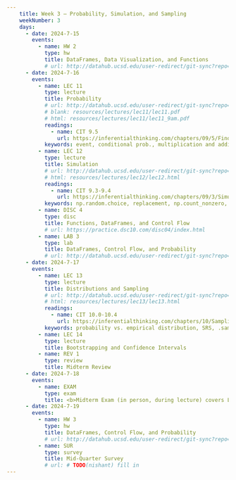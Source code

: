 ```yaml
---
    title: Week 3 – Probability, Simulation, and Sampling
    weekNumber: 3
    days:
      - date: 2024-7-15
        events:
          - name: HW 2
            type: hw
            title: DataFrames, Data Visualization, and Functions
            # url: http://datahub.ucsd.edu/user-redirect/git-sync?repo=https://github.com/dsc-courses/dsc10-2024-su&subPath=homeworks/hw02/hw02.ipynb
      - date: 2024-7-16
        events: 
          - name: LEC 11
            type: lecture
            title: Probability
            # url: http://datahub.ucsd.edu/user-redirect/git-sync?repo=https://github.com/dsc-courses/dsc10-2024-su&subPath=lectures/lec11/lec11.ipynb
            # blank: resources/lectures/lec11/lec11.pdf
            # html: resources/lectures/lec11/lec11_9am.pdf
            readings: 
              - name: CIT 9.5
                url: https://inferentialthinking.com/chapters/09/5/Finding_Probabilities.html
            keywords: event, conditional prob., multiplication and addition rules, independence
          - name: LEC 12
            type: lecture
            title: Simulation
            # url: http://datahub.ucsd.edu/user-redirect/git-sync?repo=https://github.com/dsc-courses/dsc10-2024-su&subPath=lectures/lec12/lec12.ipynb
            # html: resources/lectures/lec12/lec12.html
            readings: 
              - name: CIT 9.3-9.4
                url: https://inferentialthinking.com/chapters/09/3/Simulation.html
            keywords: np.random.choice, replacement, np.count_nonzero, coin flipping, Monty Hall
          - name: DISC 4
            type: disc 
            title: Functions, DataFrames, and Control Flow
            # url: https://practice.dsc10.com/disc04/index.html
          - name: LAB 3
            type: lab
            title: DataFrames, Control Flow, and Probability
            # url: http://datahub.ucsd.edu/user-redirect/git-sync?repo=https://github.com/dsc-courses/dsc10-2024-su&subPath=labs/lab03/lab03.ipynb
      - date: 2024-7-17
        events: 
          - name: LEC 13
            type: lecture
            title: Distributions and Sampling
            # url: http://datahub.ucsd.edu/user-redirect/git-sync?repo=https://github.com/dsc-courses/dsc10-2024-su&subPath=lectures/lec13/lec13.ipynb
            # html: resources/lectures/lec13/lec13.html
            readings: 
              - name: CIT 10.0-10.4
                url: https://inferentialthinking.com/chapters/10/Sampling_and_Empirical_Distributions.html
            keywords: probability vs. empirical distribution, SRS, .sample, parameter, statistic
          - name: LEC 14
            type: lecture
            title: Bootstrapping and Confidence Intervals
          - name: REV 1
            type: review
            title: Midterm Review
      - date: 2024-7-18
        events: 
          - name: EXAM
            type: exam
            title: <b>Midterm Exam (in person, during lecture) covers Lectures 1-12</b>
      - date: 2024-7-19
        events:   
          - name: HW 3
            type: hw
            title: DataFrames, Control Flow, and Probability
            # url: http://datahub.ucsd.edu/user-redirect/git-sync?repo=https://github.com/dsc-courses/dsc10-2024-su&subPath=homeworks/hw03/hw03.ipynb
          - name: SUR
            type: survey
            title: Mid-Quarter Survey
            # url: # TODO(nishant) fill in
---
```

